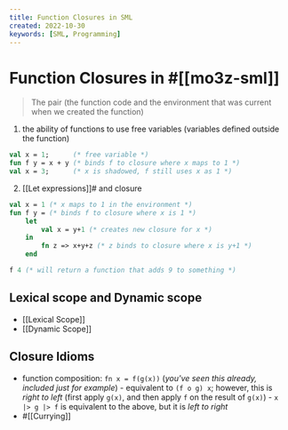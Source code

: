 ```yaml
---
title: Function Closures in SML
created: 2022-10-30
keywords: [SML, Programming]
---
```


# Function Closures in #[[mo3z-sml]]

> The pair (the function code and the environment that was current when we created the function)

1. the ability of functions to use free variables (variables defined outside the function)

```sml
val x = 1;      (* free variable *)
fun f y = x + y (* binds f to closure where x maps to 1 *)
val x = 3;      (* x is shadowed, f still uses x as 1 *)
```

2. [[Let expressions]]# and closure

```sml
val x = 1 (* x maps to 1 in the environment *)
fun f y = (* binds f to closure where x is 1 *)
	let
		val x = y+1 (* creates new closure for x *)
	in
		fn z => x+y+z (* z binds to closure where x is y+1 *)
	end

f 4 (* will return a function that adds 9 to something *)
```

## Lexical scope and Dynamic scope

- [[Lexical Scope]]
- [[Dynamic Scope]]

## Closure Idioms

- function composition: `fn x = f(g(x))` (_you've seen this already, included just for example_) - equivalent to `(f o g) x`; however, this is _right to left_ (first apply `g(x)`, and then apply `f` on the result of `g(x)`) - `x |> g |> f` is equivalent to the above, but it is _left to right_
- #[[Currying]]
